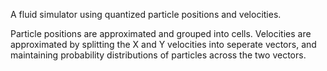 A fluid simulator using quantized particle positions and velocities.

Particle positions are approximated and grouped into cells.
Velocities are approximated by splitting the X and Y velocities into seperate vectors, and maintaining probability distributions of particles across the two vectors.
